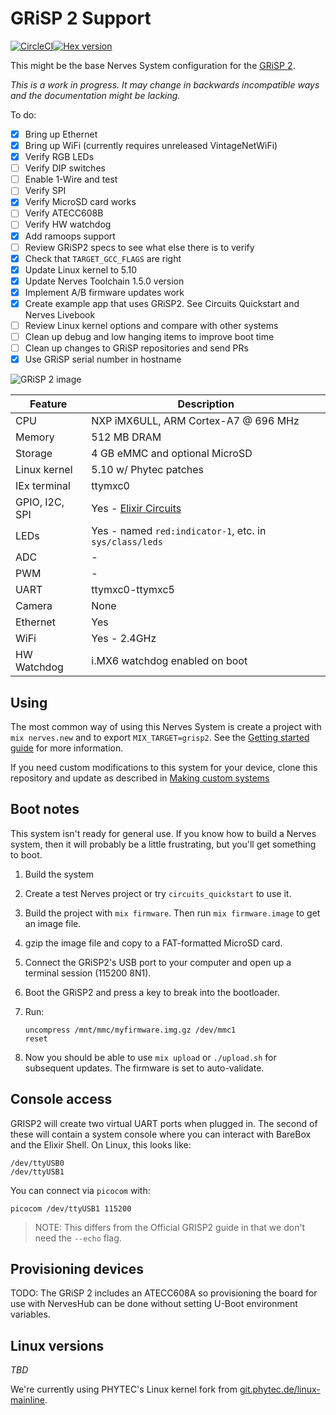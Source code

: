 # GRiSP 2 Support

[![CircleCI](https://circleci.com/gh/fhunleth/nerves_system_grisp2.svg?style=svg)](https://circleci.com/gh/fhunleth/nerves_system_grisp2)[![Hex version](https://img.shields.io/hexpm/v/nerves_system_grisp2.svg "Hex version")](https://hex.pm/packages/nerves_system_grisp2)

This might be the base Nerves System configuration for the [GRiSP
2](http://grisp.org/).

*This is a work in progress. It may change in backwards incompatible ways and the documentation might be lacking.*

To do:

- [x] Bring up Ethernet
- [x] Bring up WiFi (currently requires unreleased VintageNetWiFi)
- [x] Verify RGB LEDs
- [ ] Verify DIP switches
- [ ] Enable 1-Wire and test
- [ ] Verify SPI
- [x] Verify MicroSD card works
- [ ] Verify ATECC608B
- [ ] Verify HW watchdog
- [x] Add ramoops support
- [ ] Review GRiSP2 specs to see what else there is to verify
- [x] Check that `TARGET_GCC_FLAGS` are right
- [x] Update Linux kernel to 5.10
- [x] Update Nerves Toolchain 1.5.0 version
- [x] Implement A/B firmware updates work
- [x] Create example app that uses GRiSP2. See Circuits Quickstart and Nerves Livebook
- [ ] Review Linux kernel options and compare with other systems
- [ ] Clean up debug and low hanging items to improve boot time
- [ ] Clean up changes to GRiSP repositories and send PRs
- [x] Use GRiSP serial number in hostname

![GRiSP 2 image](assets/images/grisp2.jpg)

| Feature              | Description                     |
| -------------------- | ------------------------------- |
| CPU                  | NXP iMX6ULL, ARM Cortex-A7 @ 696 MHz |
| Memory               | 512 MB DRAM                     |
| Storage              | 4 GB eMMC and optional MicroSD  |
| Linux kernel         | 5.10 w/ Phytec patches          |
| IEx terminal         | ttymxc0                         |
| GPIO, I2C, SPI       | Yes - [Elixir Circuits](https://github.com/elixir-circuits) |
| LEDs                 | Yes - named `red:indicator-1`, etc. in `sys/class/leds` |
| ADC                  | -                               |
| PWM                  | -                               |
| UART                 | ttymxc0-ttymxc5                 |
| Camera               | None                            |
| Ethernet             | Yes                             |
| WiFi                 | Yes - 2.4GHz                    |
| HW Watchdog          | i.MX6 watchdog enabled on boot  |

## Using

The most common way of using this Nerves System is create a project with `mix
nerves.new` and to export `MIX_TARGET=grisp2`. See the [Getting started
guide](https://hexdocs.pm/nerves/getting-started.html#creating-a-new-nerves-app)
for more information.

If you need custom modifications to this system for your device, clone this
repository and update as described in [Making custom
systems](https://hexdocs.pm/nerves/systems.html#customizing-your-own-nerves-system)

## Boot notes

This system isn't ready for general use. If you know how to build a Nerves
system, then it will probably be a little frustrating, but you'll get something
to boot.

1. Build the system
2. Create a test Nerves project or try `circuits_quickstart` to use it.
3. Build the project with `mix firmware`. Then run `mix firmware.image` to get
   an image file.
4. gzip the image file and copy to a FAT-formatted MicroSD card.
6. Connect the GRiSP2's USB port to your computer and open up a terminal session
   (115200 8N1).
7. Boot the GRiSP2 and press a key to break into the bootloader.
8. Run:

    ```
    uncompress /mnt/mmc/myfirmware.img.gz /dev/mmc1
    reset
    ```
9. Now you should be able to use `mix upload` or `./upload.sh` for subsequent
   updates. The firmware is set to auto-validate.

## Console access

GRISP2 will create two virtual UART ports when plugged in. The second of these will contain a system console where you can interact with BareBox and the Elixir Shell.
On Linux, this looks like:

```
/dev/ttyUSB0
/dev/ttyUSB1
```

You can connect via `picocom` with:

```
picocom /dev/ttyUSB1 115200
```

>NOTE: This differs from the Official GRISP2 guide in that we don't need the `--echo` flag.

## Provisioning devices

TODO: The GRiSP 2 includes an ATECC608A so provisioning the board for use with
NervesHub can be done without setting U-Boot environment variables.

## Linux versions

*TBD*

We're currently using PHYTEC's Linux kernel fork from
[git.phytec.de/linux-mainline](git://git.phytec.de/linux-mainline).
